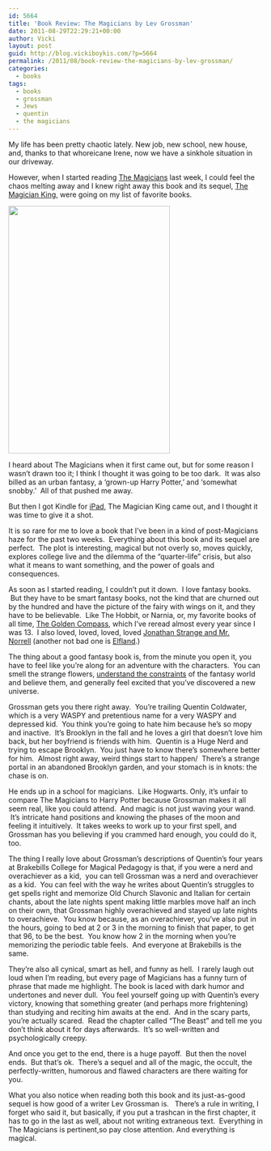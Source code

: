 ```yaml
---
id: 5664
title: 'Book Review: The Magicians by Lev Grossman'
date: 2011-08-29T22:29:21+00:00
author: Vicki
layout: post
guid: http://blog.vickiboykis.com/?p=5664
permalink: /2011/08/book-review-the-magicians-by-lev-grossman/
categories:
  - books
tags:
  - books
  - grossman
  - Jews
  - quentin
  - the magicians
---
```

My life has been pretty chaotic lately. New job, new school, new house, and, thanks to that whoreicane Irene, now we have a sinkhole situation in our driveway.

However, when I started reading <a href="http://www.amazon.com/Magicians-Novel-Lev-Grossman/dp/0670020559" target="_blank">The Magicians</a> last week, I could feel the chaos melting away and I knew right away this book and its sequel, <a href="http://www.amazon.com/gp/product/0670022314/ref=pd_lpo_k2_dp_sr_2?pf_rd_p=486539851&pf_rd_s=lpo-top-stripe-1&pf_rd_t=201&pf_rd_i=0670020559&pf_rd_m=ATVPDKIKX0DER&pf_rd_r=1RVG0FJV1BK9XT0J00JH" target="_blank">The Magician King</a>, were going on my list of favorite books.

<p style="text-align: left;">
  <a href="http://blog.vickiboykis.com/wp-content/uploads/2011/08/Cover_TheMagicians.jpg"><img class="aligncenter size-full wp-image-5665" title="Cover_TheMagicians" src="http://blog.vickiboykis.com/wp-content/uploads/2011/08/Cover_TheMagicians.jpg" alt="" width="319" height="489" /></a>
</p>

<p style="text-align: left;">
  I heard about The Magicians when it first came out, but for some reason I wasn&#8217;t drawn too it; I think I thought it was going to be too dark.  It was also billed as an urban fantasy, a &#8216;grown-up Harry Potter,&#8217; and &#8216;somewhat snobby.&#8217;  All of that pushed me away.
</p>

<p style="text-align: left;">
  But then I got Kindle for <a href="http://blog.vickiboykis.com/2011/08/02/the-great-news-im-getting-an-ipad-the-terrible-news-im-getting-an-ipad/" target="_blank">iPad</a>, The Magician King came out, and I thought it was time to give it a shot.
</p>

<p style="text-align: left;">
  It is so rare for me to love a book that I&#8217;ve been in a kind of post-Magicians haze for the past two weeks.  Everything about this book and its sequel are perfect.  The plot is interesting, magical but not overly so, moves quickly, explores college live and the dilemma of the &#8220;quarter-life&#8221; crisis, but also what it means to want something, and the power of goals and consequences.
</p>

<p style="text-align: left;">
  As soon as I started reading, I couldn&#8217;t put it down.  I love fantasy books.  But they have to be smart fantasy books, not the kind that are churned out by the hundred and have the picture of the fairy with wings on it, and they have to be believable.  Like The Hobbit, or Narnia, or, my favorite books of all time, <a href="http://www.amazon.com/Golden-Compass-Dark-Materials-Book/dp/0345413350" target="_blank">The Golden Compass</a>, which I&#8217;ve reread almost every year since I was 13.  I also loved, loved, loved, loved <a href="http://www.amazon.com/Jonathan-Strange-Mr-Norrell-Novel/dp/0765356155/ref=sr_1_1?s=books&ie=UTF8&qid=1314669226&sr=1-1" target="_blank">Jonathan Strange and Mr. Norrell</a> (another not bad one is <a href="http://www.goodreads.com/book/show/6276214-elfland" target="_blank">Elfland</a>.)
</p>

<p style="text-align: left;">
  The thing about a good fantasy book is, from the minute you open it, you have to feel like you&#8217;re along for an adventure with the characters.  You can smell the strange flowers, <a href="http://fantasy.fictionfactor.com/articles/fantasyrules.html" target="_blank">understand the constraints</a> of the fantasy world and believe them, and generally feel excited that you&#8217;ve discovered a new universe.
</p>

<p style="text-align: left;">
  Grossman gets you there right away.  You&#8217;re trailing Quentin Coldwater, which is a very WASPY and pretentious name for a very WASPY and depressed kid.  You think you&#8217;re going to hate him because he&#8217;s so mopy and inactive.  It&#8217;s Brooklyn in the fall and he loves a girl that doesn&#8217;t love him back, but her boyfriend is friends with him.  Quentin is a Huge Nerd and trying to escape Brooklyn.  You just have to know there&#8217;s somewhere better for him.  Almost right away, weird things start to happen/  There&#8217;s a strange portal in an abandoned Brooklyn garden, and your stomach is in knots: the chase is on.
</p>

<p style="text-align: left;">
  He ends up in a school for magicians.  Like Hogwarts. Only, it&#8217;s unfair to compare The Magicians to Harry Potter because Grossman makes it all seem real, like you could attend.  And magic is not just waving your wand.  It&#8217;s intricate hand positions and knowing the phases of the moon and feeling it intuitively.  It takes weeks to work up to your first spell, and Grossman has you believing if you crammed hard enough, you could do it, too.
</p>

<p style="text-align: left;">
  The thing I really love about Grossman&#8217;s descriptions of Quentin&#8217;s four years at Brakebills College for Magical Pedagogy is that, if you were a nerd and overachiever as a kid,  you can tell Grossman was a nerd and overachiever as a kid.  You can feel with the way he writes about Quentin&#8217;s struggles to get spells right and memorize Old Church Slavonic and Italian for certain chants, about the late nights spent making little marbles move half an inch on their own, that Grossman highly overachieved and stayed up late nights to overachieve.  You know because, as an overachiever, you&#8217;ve also put in the hours, going to bed at 2 or 3 in the morning to finish that paper, to get that 96, to be the best.  You know how 2 in the morning when you&#8217;re memorizing the periodic table feels.  And everyone at Brakebills is the same.
</p>

<p style="text-align: left;">
  They&#8217;re also all cynical, smart as hell, and funny as hell.  I rarely laugh out loud when I&#8217;m reading, but every page of Magicians has a funny turn of phrase that made me highlight. The book is laced with dark humor and undertones and never dull.  You feel yourself going up with Quentin&#8217;s every victory, knowing that something greater (and perhaps more frightening) than studying and reciting him awaits at the end.  And in the scary parts, you&#8217;re actually scared.  Read the chapter called &#8220;The Beast&#8221; and tell me you don&#8217;t think about it for days afterwards.  It&#8217;s so well-written and psychologically creepy.
</p>

<p style="text-align: left;">
  And once you get to the end, there is a huge payoff.  But then the novel ends.  But that&#8217;s ok.  There&#8217;s a sequel and all of the magic, the occult, the perfectly-written, humorous and flawed characters are there waiting for you.
</p>

<p style="text-align: left;">
  What you also notice when reading both this book and its just-as-good sequel is how good of a writer Lev Grossman is.   There&#8217;s a rule in writing, I forget who said it, but basically, if you put a trashcan in the first chapter, it has to go in the last as well, about not writing extraneous text.  Everything in The Magicians is pertinent,so pay close attention. And everything is magical.
</p>

<p style="text-align: left;">
  <p style="text-align: left;">
